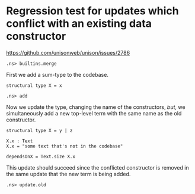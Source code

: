 # Regression test for updates which conflict with an existing data constructor

https://github.com/unisonweb/unison/issues/2786

```ucm:hide
.ns> builtins.merge
```

First we add a sum-type to the codebase.

```unison
structural type X = x
```

```ucm
.ns> add
```

Now we update the type, changing the name of the constructors, _but_, we simultaneously
add a new top-level term with the same name as the old constructor.

```unison
structural type X = y | z

X.x : Text
X.x = "some text that's not in the codebase"

dependsOnX = Text.size X.x
```

This update should succeed since the conflicted constructor
is removed in the same update that the new term is being added.

```ucm
.ns> update.old
```
